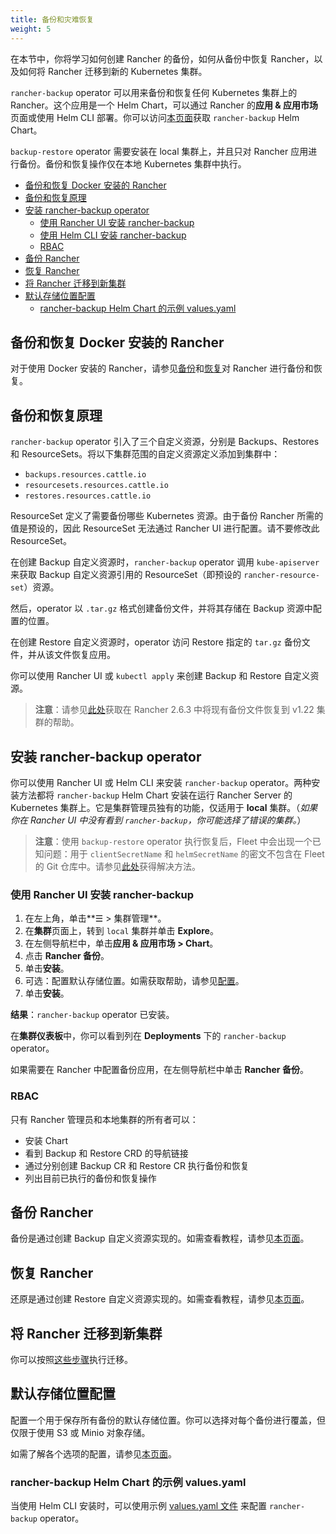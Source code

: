 ```yaml
---
title: 备份和灾难恢复
weight: 5
---
```


在本节中，你将学习如何创建 Rancher 的备份，如何从备份中恢复 Rancher，以及如何将 Rancher 迁移到新的 Kubernetes 集群。

`rancher-backup` operator 可以用来备份和恢复任何 Kubernetes 集群上的 Rancher。这个应用是一个 Helm Chart，可以通过 Rancher 的**应用 & 应用市场**页面或使用 Helm CLI 部署。你可以访问[本页面](https://github.com/rancher/charts/tree/release-v2.6/charts/rancher-backup)获取 `rancher-backup` Helm Chart。

`backup-restore` operator 需要安装在 local 集群上，并且只对 Rancher 应用进行备份。备份和恢复操作仅在本地 Kubernetes 集群中执行。

- [备份和恢复 Docker 安装的 Rancher](#backup-and-restore-for-rancher-installed-with-docker)
- [备份和恢复原理](#how-backups-and-restores-work)
- [安装 rancher-backup operator](#installing-the-rancher-backup-operator)
   - [使用 Rancher UI 安装 rancher-backup](#installing-rancher-backup-with-the-rancher-ui)
   - [使用 Helm CLI 安装 rancher-backup](#installing-rancher-backup-with-the-helm-cli)
   - [RBAC](#rbac)
- [备份 Rancher](#backing-up-rancher)
- [恢复 Rancher](#restoring-rancher)
- [将 Rancher 迁移到新集群](#migrating-rancher-to-a-new-cluster)
- [默认存储位置配置](#default-storage-location-configuration)
   - [rancher-backup Helm Chart 的示例 values.yaml](#example-values-yaml-for-the-rancher-backup-helm-chart)

## 备份和恢复 Docker 安装的 Rancher

对于使用 Docker 安装的 Rancher，请参见[备份](./docker-installs/docker-backups)和[恢复](./docker-installs/docker-restores)对 Rancher 进行备份和恢复。

## 备份和恢复原理

`rancher-backup` operator 引入了三个自定义资源，分别是 Backups、Restores 和 ResourceSets。将以下集群范围的自定义资源定义添加到集群中：

- `backups.resources.cattle.io`
- `resourcesets.resources.cattle.io`
- `restores.resources.cattle.io`

ResourceSet 定义了需要备份哪些 Kubernetes 资源。由于备份 Rancher 所需的值是预设的，因此 ResourceSet 无法通过 Rancher UI 进行配置。请不要修改此 ResourceSet。

在创建 Backup 自定义资源时，`rancher-backup` operator 调用 `kube-apiserver` 来获取 Backup 自定义资源引用的 ResourceSet（即预设的 `rancher-resource-set`）资源。

然后，operator 以 `.tar.gz` 格式创建备份文件，并将其存储在 Backup 资源中配置的位置。

在创建 Restore 自定义资源时，operator 访问 Restore 指定的 `tar.gz` 备份文件，并从该文件恢复应用。

你可以使用 Rancher UI 或 `kubectl apply` 来创建 Backup 和 Restore 自定义资源。

> **注意**：请参见[此处]({{<baseurl>}}/rancher/v2.6/en/backups/migrating-rancher/#2-restore-from-backup-using-a-restore-custom-resource)获取在 Rancher 2.6.3 中将现有备份文件恢复到 v1.22 集群的帮助。

## 安装 rancher-backup operator

你可以使用 Rancher UI 或 Helm CLI 来安装 `rancher-backup` operator。两种安装方法都将 `rancher-backup` Helm Chart 安装在运行 Rancher Server 的 Kubernetes 集群上。它是集群管理员独有的功能，仅适用于 **local** 集群。（*如果你在 Rancher UI 中没有看到 `rancher-backup`，你可能选择了错误的集群。*）

> **注意**：使用 `backup-restore` operator 执行恢复后，Fleet 中会出现一个已知问题：用于 `clientSecretName` 和 `helmSecretName` 的密文不包含在 Fleet 的 Git 仓库中。请参见[此处]({{<baseurl>}}rancher/v2.6/en/deploy-across-clusters/fleet/#troubleshooting)获得解决方法。

### 使用 Rancher UI 安装 rancher-backup

1. 在左上角，单击**☰ > 集群管理**。
1. 在**集群**页面上，转到 `local` 集群并单击 **Explore**。
1. 在左侧导航栏中，单击**应用 & 应用市场 > Chart**。
1. 点击 **Rancher 备份**。
1. 单击**安装**。
1. 可选：配置默认存储位置。如需获取帮助，请参见[配置](./configuration/storage-config)。
1. 单击**安装**。

**结果**：`rancher-backup` operator 已安装。

在**集群仪表板**中，你可以看到列在 **Deployments** 下的 `rancher-backup` operator。

如果需要在 Rancher 中配置备份应用，在左侧导航栏中单击 **Rancher 备份**。

### RBAC

只有 Rancher 管理员和本地集群的所有者可以：

* 安装 Chart
* 看到 Backup 和 Restore CRD 的导航链接
* 通过分别创建 Backup CR 和 Restore CR 执行备份和恢复
* 列出目前已执行的备份和恢复操作

## 备份 Rancher

备份是通过创建 Backup 自定义资源实现的。如需查看教程，请参见[本页面](./back-up-rancher)。

## 恢复 Rancher

还原是通过创建 Restore 自定义资源实现的。如需查看教程，请参见[本页面](./restoring-rancher)。

## 将 Rancher 迁移到新集群

你可以按照[这些步骤]({{<baseurl>}}/rancher/v2.6/en/backups/migrating-rancher)执行迁移。

## 默认存储位置配置

配置一个用于保存所有备份的默认存储位置。你可以选择对每个备份进行覆盖，但仅限于使用 S3 或 Minio 对象存储。

如需了解各个选项的配置，请参见[本页面](./configuration/storage-config)。

### rancher-backup Helm Chart 的示例 values.yaml

当使用 Helm CLI 安装时，可以使用示例 [values.yaml 文件](./configuration/storage-config/#example-values-yaml-for-the-rancher-backup-helm-chart) 来配置 `rancher-backup` operator。
